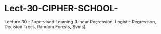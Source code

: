 # Lect-30-CIPHER-SCHOOL-
Lecture 30 - Supervised Learning (Linear Regression, Logistic Regression, Decision Trees, Random Forests, Svms)
